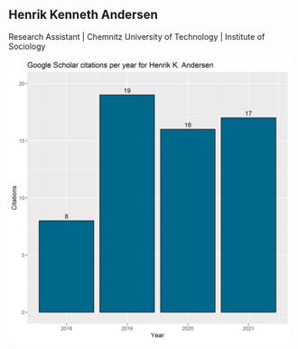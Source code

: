 Henrik Kenneth Andersen 
--- 
Research Assistant | Chemnitz University of Technology | Institute of Sociology

<img src="https://github.com/henrik-andersen/henrik-andersen/blob/main/r-files/cite_plot.png" alt="xxx" width="500" height="500">

<!--
**henrik-andersen/henrik-andersen** is a ✨ _special_ ✨ repository because its `README.md` (this file) appears on your GitHub profile.

Here are some ideas to get you started:

- 🔭 I’m currently working on ...
- 🌱 I’m currently learning ...
- 👯 I’m looking to collaborate on ...
- 🤔 I’m looking for help with ...
- 💬 Ask me about ...
- 📫 How to reach me: ...
- 😄 Pronouns: ...
- ⚡ Fun fact: ...

![xxx](r-files/cite_plot.png | height=50%)

-->
